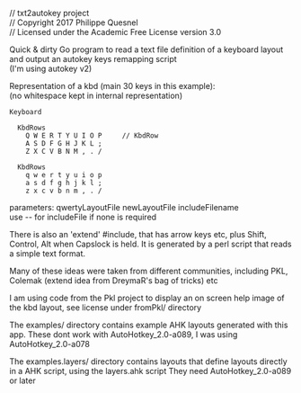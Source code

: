 // txt2autokey project  
// Copyright 2017 Philippe Quesnel  
// Licensed under the Academic Free License version 3.0 


Quick & dirty Go program to read a text file definition of a keyboard layout 
and output an autokey keys remapping script  
(I'm using autokey v2)

Representation of a kbd (main 30 keys in this example):  
(no whitespace kept in internal representation)

	Keyboard
	
	  KbdRows  
		Q W E R T Y U I O P		// KbdRow  
		A S D F G H J K L ;  
		Z X C V B N M , . /  
	
	  KbdRows  
		q w e r t y u i o p  
		a s d f g h j k l ;  
		z x c v b n m , . /  

parameters: qwertyLayoutFile newLayoutFile includeFilename  
  use -- for includeFile if none is required

There is also an 'extend' #include, that has arrow keys etc, plus Shift, Control, 
Alt when Capslock is held.
It is generated by a perl script that reads a simple text format.

Many of these ideas were taken from different communities, including PKL,
 Colemak (extend idea from DreymaR's bag of tricks) etc
 
 I am using code from the Pkl project to display an on screen help image of the kbd layout, 
 see license under fromPkl/ directory

The examples/ directory contains example AHK layouts generated with this app.
These dont work with AutoHotkey_2.0-a089, I was using AutoHotkey_2.0-a078

The examples.layers/ directory contains layouts that define layouts directly in a AHK script, using the layers.ahk script
They need AutoHotkey_2.0-a089 or later